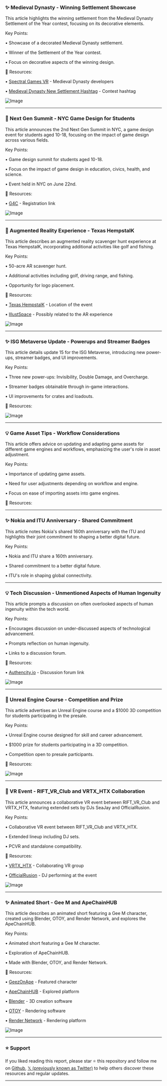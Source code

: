 ### ✨ Medieval Dynasty - Winning Settlement Showcase

This article highlights the winning settlement from the Medieval Dynasty Settlement of the Year contest, focusing on its decorative elements.

Key Points:

• Showcase of a decorated Medieval Dynasty settlement.


• Winner of the Settlement of the Year contest.


• Focus on decorative aspects of the winning design.


🔗 Resources:

• [Spectral Games VR](https://x.com/SpectralGamesVR) - Medieval Dynasty developers


• [Medieval Dynasty New Settlement Hashtag](https://x.com/hashtag/MedievalDynastyNewSettlement?src=hashtag_click) - Contest hashtag


![Image](https://pbs.twimg.com/amplify_video_thumb/1923360554225115138/img/Gdk-MS4zSBft537S.jpg)


---

### 🚀 Next Gen Summit - NYC Game Design for Students

This article announces the 2nd Next Gen Summit in NYC, a game design event for students aged 10-18, focusing on the impact of game design across various fields.


Key Points:

• Game design summit for students aged 10-18.


• Focus on the impact of game design in education, civics, health, and science.


• Event held in NYC on June 22nd.


🔗 Resources:

• [G4C](https://bit.ly/g4cnext-gen) - Registration link


![Image](https://pbs.twimg.com/media/GrL6yjSXQAEN3Ez?format=jpg&name=small)


---

### 🚀 Augmented Reality Experience - Texas HempstalK

This article describes an augmented reality scavenger hunt experience at Texas HempstalK, incorporating additional activities like golf and fishing.


Key Points:

• 50-acre AR scavenger hunt.


• Additional activities including golf, driving range, and fishing.


• Opportunity for logo placement.


🔗 Resources:

• [Texas HempstalK](https://x.com/TexasHempstaLK) - Location of the event


• [IllustSpace](https://x.com/IllustSpace) - Possibly related to the AR experience


![Image](https://pbs.twimg.com/ext_tw_video_thumb/1923862431115124736/pu/img/J0sMeS-Dvk_tjktB.jpg)


---

### ✨ ISG Metaverse Update - Powerups and Streamer Badges

This article details update 15 for the ISG Metaverse, introducing new power-ups, streamer badges, and UI improvements.


Key Points:

• Three new power-ups: Invisibility, Double Damage, and Overcharge.


• Streamer badges obtainable through in-game interactions.


• UI improvements for crates and loadouts.


🔗 Resources:


![Image](https://pbs.twimg.com/amplify_video_thumb/1923533631894495232/img/ROBlqOeOsYnDYiSk.jpg)


---

### 💡 Game Asset Tips - Workflow Considerations

This article offers advice on updating and adapting game assets for different game engines and workflows, emphasizing the user's role in asset adjustment.


Key Points:

• Importance of updating game assets.


• Need for user adjustments depending on workflow and engine.


•  Focus on ease of importing assets into game engines.


🔗 Resources:



---

### ✨ Nokia and ITU Anniversary - Shared Commitment

This article notes Nokia's shared 160th anniversary with the ITU and highlights their joint commitment to shaping a better digital future.


Key Points:

• Nokia and ITU share a 160th anniversary.


• Shared commitment to a better digital future.


• ITU's role in shaping global connectivity.



---

### 💡 Tech Discussion -  Unmentioned Aspects of Human Ingenuity

This article prompts a discussion on often overlooked aspects of human ingenuity within the tech world.


Key Points:

• Encourages discussion on under-discussed aspects of technological advancement.


•  Prompts reflection on human ingenuity.


•  Links to a discussion forum.


🔗 Resources:

• [Authencity.io](https://authencity.io/post/19218) - Discussion forum link


![Image](https://pbs.twimg.com/media/GrI2J5tW8AAU6NM?format=jpg&name=small)


---

### 🚀 Unreal Engine Course - Competition and Prize

This article advertises an Unreal Engine course and a $1000 3D competition for students participating in the presale.


Key Points:

• Unreal Engine course designed for skill and career advancement.


• $1000 prize for students participating in a 3D competition.


• Competition open to presale participants.


🔗 Resources:



![Image](https://pbs.twimg.com/amplify_video_thumb/1923504361449115648/img/bcLxJoJQ3kg7dJyE.jpg)


---

### 🚀 VR Event - RIFT_VR_Club and VRTX_HTX Collaboration

This article announces a collaborative VR event between RIFT_VR_Club and VRTX_HTX, featuring extended sets by DJs SeaJay and OfficialRusion.


Key Points:

• Collaborative VR event between RIFT_VR_Club and VRTX_HTX.


• Extended lineup including DJ sets.


• PCVR and standalone compatibility.



🔗 Resources:

• [VRTX_HTX](https://x.com/VRTX_HTX) - Collaborating VR group


• [OfficialRusion](https://x.com/OfficialRusion) - DJ performing at the event


![Image](https://pbs.twimg.com/media/GrGn1PqWcAAaGsT?format=jpg&name=small)


---

### ✨ Animated Short - Gee M and ApeChainHUB

This article describes an animated short featuring a Gee M character, created using Blender, OTOY, and Render Network, and explores the ApeChainHUB.


Key Points:

• Animated short featuring a Gee M character.


• Exploration of ApeChainHUB.


• Made with Blender, OTOY, and Render Network.


🔗 Resources:

• [GeezOnApe](https://x.com/GeezOnApe) - Featured character


• [ApeChainHUB](https://x.com/ApeChainHUB) - Explored platform


• [Blender](https://x.com/Blender) - 3D creation software


• [OTOY](https://x.com/OTOY) - Rendering software


• [Render Network](https://x.com/rendernetwork) - Rendering platform


![Image](https://pbs.twimg.com/amplify_video_thumb/1922386882349981698/img/MCUHgtjlYMqiWs5K.jpg)


---

### ⭐️ Support

If you liked reading this report, please star ⭐️ this repository and follow me on [Github](https://github.com/Drix10), [𝕏 (previously known as Twitter)](https://x.com/DRIX_10_) to help others discover these resources and regular updates.

---